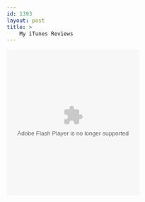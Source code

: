 ```yaml
---
id: 1393
layout: post
title: >
    My iTunes Reviews
---
```


<embed name="my_itunes" align="top" width="300" scale="noscale" height="330" pluginspage="http://www.macromedia.com/go/getflashplayer" salign="lt" class="widget" type="application/x-shockwave-flash" wmode="transparent" quality="high" menu="false" src="http://ax.phobos.apple.com.edgesuite.net/flash/myitunes/myitunes.swf?feed=WebObjects%2FMZStoreServices.woa%2Fws%2FRSS%2Fmyrecentreviews%2Fartworkheight%3D53%2Fhtml%3Dfalse%2Fsf%3D143441%2Ftoprated%3Dtrue%2Fuserid%3D106659335%2Fxml%3Fv0%3D7726&feedType=reviews&cssPath=http://ax.phobos.apple.com.edgesuite.net/flash/myitunes/styles/lightblue.css&local=143441" allowScriptAccess="always"></embed>
